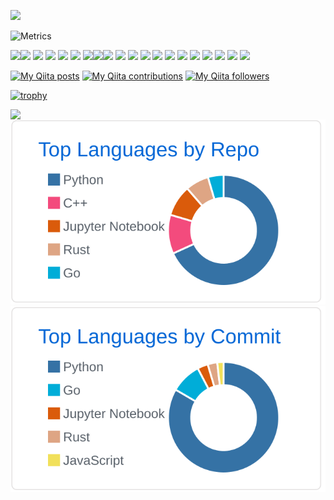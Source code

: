 ![](https://komarev.com/ghpvc/?username=T-Sumida)

![Metrics](https://metrics.lecoq.io/T-Sumida?template=classic&config.timezone=Asia%2FTokyo)



<img src="https://img.shields.io/badge/C Lang-222222.svg?logo=c&style=plastic"><img src="https://img.shields.io/badge/C++-00599C.svg?logo=c%2B%2B&style=plastic"> <img src="https://img.shields.io/badge/Python-f9d64e.svg?logo=python&style=plastic"> <img src="https://img.shields.io/badge/-Go-76E1FE.svg?logo=go&style=plastic"> <img src="https://img.shields.io/badge/Julia-a577bd.svg?logo=julia&style=plastic"> <img src="https://img.shields.io/badge/-Rust-000000.svg?logo=rust&style=plastic"> <img src="https://img.shields.io/badge/MATLAB-0076A8.svg?logo=mathworks&style=plastic"><img src="https://img.shields.io/badge/javascript-3577c4.svg?logo=javascript&style=plastic"><img src="https://img.shields.io/badge/-React-61DAFB.svg?logo=react&style=plastic"> <img src="https://img.shields.io/badge/-Node.js-339933.svg?logo=node.js&style=plastic"> <img src="https://img.shields.io/badge/-FastAPI-7fffd4.svg?logo=fastapi&style=plastic"> <img src="https://img.shields.io/badge/TesorFlow-aa4c00.svg?logo=tensorflow&style=plastic"> <img src="https://img.shields.io/badge/PyTorch-aa381e.svg?logo=pytorch&style=plastic"> <img src="https://img.shields.io/badge/-ONNX-EB1923.svg?logo=onnx&style=plastic"> <img src="https://img.shields.io/badge/OpenCV-FF0000.svg?logo=opencv&style=plastic"> <img src="https://img.shields.io/badge/Raspberry%20Pi-C51A4A.svg?logo=Raspberry%20Pi&style=plastic"> <img src="https://img.shields.io/badge/Amazon%20AWS-232F3E.svg?logo=Amazon%20AWS&style=plastic">  <img src="https://img.shields.io/badge/-Google%20Cloud-AAAAAA.svg?logo=google-cloud&style=plastic">  <img src="https://img.shields.io/badge/Kaggle-21eaff.svg?logo=kaggle&style=plastic">  <img src="https://img.shields.io/badge/-Docker-AAAAAA.svg?logo=docker&style=plastic"> 

[![My Qiita posts](https://qiita-badge.apiapi.app/s/sumita_v09/posts.svg)](http://qiita.com/sumita_v09)
[![My Qiita contributions](https://qiita-badge.apiapi.app/s/sumita_v09/contributions.svg)](http://qiita.com/sumita_v09)
[![My Qiita followers](https://qiita-badge.apiapi.app/s/sumita_v09/followers.svg)](http://qiita.com/sumita_v09)

[![trophy](https://github-profile-trophy.vercel.app/?username=T-Sumida)](https://github.com/ryo-ma/github-profile-trophy)


<a href="https://github.com/anuraghazra/github-readme-stats">
  <img align="left" src="https://github-readme-stats.vercel.app/api?username=T-Sumida&count_private=true&show_icons=true" />
</a>


[![](https://raw.githubusercontent.com/T-Sumida/T-Sumida/main/profile-summary-card-output/github/1-repos-per-language.svg)](https://github.com/vn7n24fzkq/github-profile-summary-cards) [![](https://raw.githubusercontent.com/T-Sumida/T-Sumida/main/profile-summary-card-output/github/2-most-commit-language.svg)](https://github.com/vn7n24fzkq/github-profile-summary-cards)